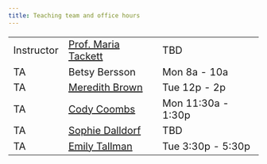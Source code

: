 ```yaml
---
title: Teaching team and office hours
---
```


<style>
  .column {
  width: 100%;
  }

  table {
  width: 100%;
  font-size: 20px;
  font-weight: 400;
  
  }
  
</style>
  
|            |                     |     |
|------------|---------------------|-----|
| Instructor | [Prof. Maria Tackett](mailto:maria.tackett@duke.edu) | TBD |
| TA         | Betsy Bersson      | Mon 8a - 10a |
| TA         | [Meredith Brown](mailto:meredith.brown@duke.edu)     | Tue 12p - 2p |
| TA         | [Cody Coombs](mailto:cody.coombs@duke.edu)         | Mon 11:30a - 1:30p |
| TA         | [Sophie Dalldorf](mailto:sophia.dalldorf@duke.edu)    | TBD |
| TA         | [Emily Tallman](mailto:emily.tallman@duke.edu)       | Tue 3:30p - 5:30p  |
